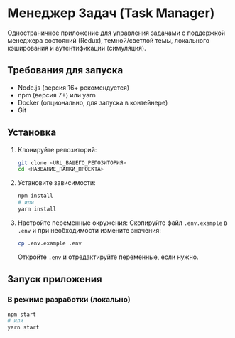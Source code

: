 # Менеджер Задач (Task Manager)

Одностраничное приложение для управления задачами с поддержкой менеджера состояний (Redux), темной/светлой темы, локального кэширования и аутентификации (симуляция).

## Требования для запуска

*   Node.js (версия 16+ рекомендуется)
*   npm (версия 7+) или yarn
*   Docker (опционально, для запуска в контейнере)
*   Git

## Установка

1.  Клонируйте репозиторий:
    ```bash
    git clone <URL_ВАШЕГО_РЕПОЗИТОРИЯ>
    cd <НАЗВАНИЕ_ПАПКИ_ПРОЕКТА>
    ```

2.  Установите зависимости:
    ```bash
    npm install
    # или
    yarn install
    ```

3.  Настройте переменные окружения:
    Скопируйте файл `.env.example` в `.env` и при необходимости измените значения:
    ```bash
    cp .env.example .env
    ```
    Откройте `.env` и отредактируйте переменные, если нужно.

## Запуск приложения

### В режиме разработки (локально)

```bash
npm start
# или
yarn start
